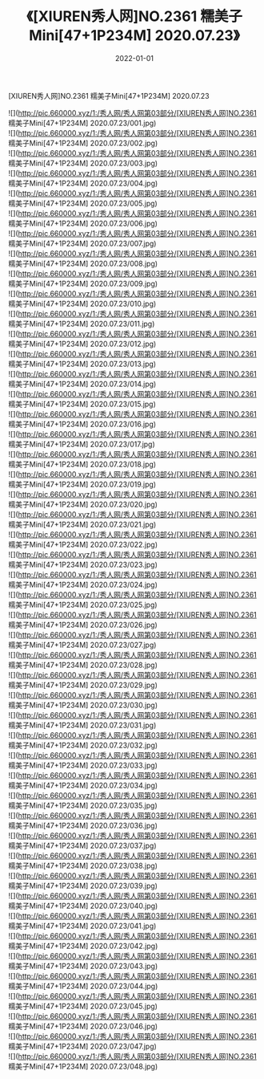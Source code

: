 ﻿---
layout: post
title:  《[XIUREN秀人网]NO.2361 糯美子Mini[47+1P234M] 2020.07.23》
date:   2022-01-01
img: http://pic.660000.xyz/1:/秀人网/秀人网第03部分/[XIUREN秀人网]NO.2361 糯美子Mini[47+1P234M] 2020.07.23/000.jpg
categories: [美女, 清纯, 唯美]
---

[XIUREN秀人网]NO.2361 糯美子Mini[47+1P234M] 2020.07.23

 ![](http://pic.660000.xyz/1:/秀人网/秀人网第03部分/[XIUREN秀人网]NO.2361 糯美子Mini[47+1P234M] 2020.07.23/001.jpg) <br>![](http://pic.660000.xyz/1:/秀人网/秀人网第03部分/[XIUREN秀人网]NO.2361 糯美子Mini[47+1P234M] 2020.07.23/002.jpg) <br>![](http://pic.660000.xyz/1:/秀人网/秀人网第03部分/[XIUREN秀人网]NO.2361 糯美子Mini[47+1P234M] 2020.07.23/003.jpg) <br>![](http://pic.660000.xyz/1:/秀人网/秀人网第03部分/[XIUREN秀人网]NO.2361 糯美子Mini[47+1P234M] 2020.07.23/004.jpg) <br>![](http://pic.660000.xyz/1:/秀人网/秀人网第03部分/[XIUREN秀人网]NO.2361 糯美子Mini[47+1P234M] 2020.07.23/005.jpg) <br>![](http://pic.660000.xyz/1:/秀人网/秀人网第03部分/[XIUREN秀人网]NO.2361 糯美子Mini[47+1P234M] 2020.07.23/006.jpg) <br>![](http://pic.660000.xyz/1:/秀人网/秀人网第03部分/[XIUREN秀人网]NO.2361 糯美子Mini[47+1P234M] 2020.07.23/007.jpg) <br>![](http://pic.660000.xyz/1:/秀人网/秀人网第03部分/[XIUREN秀人网]NO.2361 糯美子Mini[47+1P234M] 2020.07.23/008.jpg) <br>![](http://pic.660000.xyz/1:/秀人网/秀人网第03部分/[XIUREN秀人网]NO.2361 糯美子Mini[47+1P234M] 2020.07.23/009.jpg) <br>![](http://pic.660000.xyz/1:/秀人网/秀人网第03部分/[XIUREN秀人网]NO.2361 糯美子Mini[47+1P234M] 2020.07.23/010.jpg) <br>![](http://pic.660000.xyz/1:/秀人网/秀人网第03部分/[XIUREN秀人网]NO.2361 糯美子Mini[47+1P234M] 2020.07.23/011.jpg) <br>![](http://pic.660000.xyz/1:/秀人网/秀人网第03部分/[XIUREN秀人网]NO.2361 糯美子Mini[47+1P234M] 2020.07.23/012.jpg) <br>![](http://pic.660000.xyz/1:/秀人网/秀人网第03部分/[XIUREN秀人网]NO.2361 糯美子Mini[47+1P234M] 2020.07.23/013.jpg) <br>![](http://pic.660000.xyz/1:/秀人网/秀人网第03部分/[XIUREN秀人网]NO.2361 糯美子Mini[47+1P234M] 2020.07.23/014.jpg) <br>![](http://pic.660000.xyz/1:/秀人网/秀人网第03部分/[XIUREN秀人网]NO.2361 糯美子Mini[47+1P234M] 2020.07.23/015.jpg) <br>![](http://pic.660000.xyz/1:/秀人网/秀人网第03部分/[XIUREN秀人网]NO.2361 糯美子Mini[47+1P234M] 2020.07.23/016.jpg) <br>![](http://pic.660000.xyz/1:/秀人网/秀人网第03部分/[XIUREN秀人网]NO.2361 糯美子Mini[47+1P234M] 2020.07.23/017.jpg) <br>![](http://pic.660000.xyz/1:/秀人网/秀人网第03部分/[XIUREN秀人网]NO.2361 糯美子Mini[47+1P234M] 2020.07.23/018.jpg) <br>![](http://pic.660000.xyz/1:/秀人网/秀人网第03部分/[XIUREN秀人网]NO.2361 糯美子Mini[47+1P234M] 2020.07.23/019.jpg) <br>![](http://pic.660000.xyz/1:/秀人网/秀人网第03部分/[XIUREN秀人网]NO.2361 糯美子Mini[47+1P234M] 2020.07.23/020.jpg) <br>![](http://pic.660000.xyz/1:/秀人网/秀人网第03部分/[XIUREN秀人网]NO.2361 糯美子Mini[47+1P234M] 2020.07.23/021.jpg) <br>![](http://pic.660000.xyz/1:/秀人网/秀人网第03部分/[XIUREN秀人网]NO.2361 糯美子Mini[47+1P234M] 2020.07.23/022.jpg) <br>![](http://pic.660000.xyz/1:/秀人网/秀人网第03部分/[XIUREN秀人网]NO.2361 糯美子Mini[47+1P234M] 2020.07.23/023.jpg) <br>![](http://pic.660000.xyz/1:/秀人网/秀人网第03部分/[XIUREN秀人网]NO.2361 糯美子Mini[47+1P234M] 2020.07.23/024.jpg) <br>![](http://pic.660000.xyz/1:/秀人网/秀人网第03部分/[XIUREN秀人网]NO.2361 糯美子Mini[47+1P234M] 2020.07.23/025.jpg) <br>![](http://pic.660000.xyz/1:/秀人网/秀人网第03部分/[XIUREN秀人网]NO.2361 糯美子Mini[47+1P234M] 2020.07.23/026.jpg) <br>![](http://pic.660000.xyz/1:/秀人网/秀人网第03部分/[XIUREN秀人网]NO.2361 糯美子Mini[47+1P234M] 2020.07.23/027.jpg) <br>![](http://pic.660000.xyz/1:/秀人网/秀人网第03部分/[XIUREN秀人网]NO.2361 糯美子Mini[47+1P234M] 2020.07.23/028.jpg) <br>![](http://pic.660000.xyz/1:/秀人网/秀人网第03部分/[XIUREN秀人网]NO.2361 糯美子Mini[47+1P234M] 2020.07.23/029.jpg) <br>![](http://pic.660000.xyz/1:/秀人网/秀人网第03部分/[XIUREN秀人网]NO.2361 糯美子Mini[47+1P234M] 2020.07.23/030.jpg) <br>![](http://pic.660000.xyz/1:/秀人网/秀人网第03部分/[XIUREN秀人网]NO.2361 糯美子Mini[47+1P234M] 2020.07.23/031.jpg) <br>![](http://pic.660000.xyz/1:/秀人网/秀人网第03部分/[XIUREN秀人网]NO.2361 糯美子Mini[47+1P234M] 2020.07.23/032.jpg) <br>![](http://pic.660000.xyz/1:/秀人网/秀人网第03部分/[XIUREN秀人网]NO.2361 糯美子Mini[47+1P234M] 2020.07.23/033.jpg) <br>![](http://pic.660000.xyz/1:/秀人网/秀人网第03部分/[XIUREN秀人网]NO.2361 糯美子Mini[47+1P234M] 2020.07.23/034.jpg) <br>![](http://pic.660000.xyz/1:/秀人网/秀人网第03部分/[XIUREN秀人网]NO.2361 糯美子Mini[47+1P234M] 2020.07.23/035.jpg) <br>![](http://pic.660000.xyz/1:/秀人网/秀人网第03部分/[XIUREN秀人网]NO.2361 糯美子Mini[47+1P234M] 2020.07.23/036.jpg) <br>![](http://pic.660000.xyz/1:/秀人网/秀人网第03部分/[XIUREN秀人网]NO.2361 糯美子Mini[47+1P234M] 2020.07.23/037.jpg) <br>![](http://pic.660000.xyz/1:/秀人网/秀人网第03部分/[XIUREN秀人网]NO.2361 糯美子Mini[47+1P234M] 2020.07.23/038.jpg) <br>![](http://pic.660000.xyz/1:/秀人网/秀人网第03部分/[XIUREN秀人网]NO.2361 糯美子Mini[47+1P234M] 2020.07.23/039.jpg) <br>![](http://pic.660000.xyz/1:/秀人网/秀人网第03部分/[XIUREN秀人网]NO.2361 糯美子Mini[47+1P234M] 2020.07.23/040.jpg) <br>![](http://pic.660000.xyz/1:/秀人网/秀人网第03部分/[XIUREN秀人网]NO.2361 糯美子Mini[47+1P234M] 2020.07.23/041.jpg) <br>![](http://pic.660000.xyz/1:/秀人网/秀人网第03部分/[XIUREN秀人网]NO.2361 糯美子Mini[47+1P234M] 2020.07.23/042.jpg) <br>![](http://pic.660000.xyz/1:/秀人网/秀人网第03部分/[XIUREN秀人网]NO.2361 糯美子Mini[47+1P234M] 2020.07.23/043.jpg) <br>![](http://pic.660000.xyz/1:/秀人网/秀人网第03部分/[XIUREN秀人网]NO.2361 糯美子Mini[47+1P234M] 2020.07.23/044.jpg) <br>![](http://pic.660000.xyz/1:/秀人网/秀人网第03部分/[XIUREN秀人网]NO.2361 糯美子Mini[47+1P234M] 2020.07.23/045.jpg) <br>![](http://pic.660000.xyz/1:/秀人网/秀人网第03部分/[XIUREN秀人网]NO.2361 糯美子Mini[47+1P234M] 2020.07.23/046.jpg) <br>![](http://pic.660000.xyz/1:/秀人网/秀人网第03部分/[XIUREN秀人网]NO.2361 糯美子Mini[47+1P234M] 2020.07.23/047.jpg) <br>![](http://pic.660000.xyz/1:/秀人网/秀人网第03部分/[XIUREN秀人网]NO.2361 糯美子Mini[47+1P234M] 2020.07.23/048.jpg) <br>